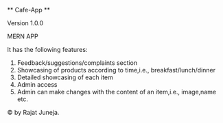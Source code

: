 ** Cafe-App **

Version 1.0.0

MERN APP

It has the following features:

1) Feedback/suggestions/complaints section
2) Showcasing of products according to time,i.e., breakfast/lunch/dinner
3) Detailed showcasing of each item
4) Admin access
5) Admin can make changes with the content of an item,i.e., image,name etc.

© by Rajat Juneja.
